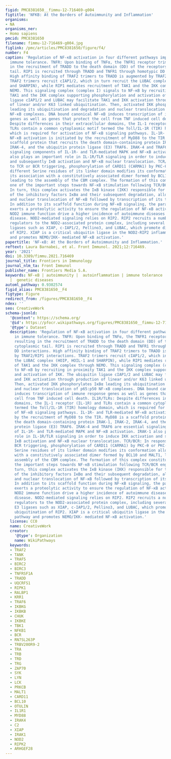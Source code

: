 ```yaml
---
figid: PMC8381650__fimmu-12-716469-g004
figtitle: 'NFKB: At the Borders of Autoimmunity and Inflammation'
organisms:
- NA
organisms_ner:
- Homo sapiens
pmcid: PMC8381650
filename: fimmu-12-716469-g004.jpg
figlink: /pmc/articles/PMC8381650/figure/f4/
number: F4
caption: 'Regulation of NF-κB activation in four different pathways implicated in
  immune tolerance. TNFR: Upon binding of TNFα, the TNFR1 receptor trimerizes resulting
  in the recruitment of TRADD to the death domain (DD) of the receptors cytoplasmic
  tail. RIP1 is recruited through TRADD and TNFR1 through homotypic DD interactions.
  High affinity binding of TRAF2 trimers to TRADD is augmented by TRAF2/RIP1 interactions.
  TRAF2 trimers recruit cIAP1/2, which in turn recruit the LUBAC complex (HOIP, HOIL-1
  and SHARPIN), while RIP1 mediates recruitment of TAK1 and the IKK complex through
  NEMO. This signaling complex (complex I) signals to NF-κB by recruiting in proximity
  TAK1 and the IKK complex supporting phosphorylation and activation of IKK. The ubiquitin
  ligase cIAP1/2 and LUBAC may facilitate TAK1 and IKK activation through production
  of linear and/or K63 linked ubiquitination. Then, activated IKK phosphorylates IκBα
  leading its ubiquitination and degradation and nuclear translocation of p65:p50
  NF-κB complexes. DNA bound canonical NF-κB induces transcription of immune response
  genes as well as genes that protect the cell from TNF induced cell death. IL1R/TLRs:
  Despite differences in their extracellular domains, the IL-1 receptor (IL-1R) and
  TLRs contain a common cytoplasmic motif termed the Toll/IL-1R (TIR) homology domain,
  which is required for activation of NF-κB signaling pathways. IL-1R- and TLR-mediated
  NF-κB activation is initiated by the recruitment of MyD88 to the TIR. MyD88 is a
  scaffold protein that recruits the death domain-containing protein IRAK-1, IRAK-2,
  IRAK-4, and the ubiquitin protein ligase (E3) TRAF6. IRAK-4 and TRAF6 are essential
  signaling components of IL-1R- and TLR-mediated MAPK and NF-κB activation. IRAK-1
  also plays an important role in IL-1R/TLR signaling in order to induce IKK activation
  and subsequently IκB activation and NF-κB nuclear translocation. TCR/BCR: In response
  to TCR or BCR triggering, phosphorylation of CARD11 (CARMA1) by PKC-θ or PKC-β on
  different Serine residues of its linker domain modifies its conformation allowing
  its association with a constitutively associated dimer formed by BCL10 and MALT1,
  leading to the assembly of the CBM complex. The formation of this complex constitutes
  one of the important steps towards NF-κB stimulation following TCR/BCR engagement.
  In turn, this complex activates the IκB kinase (IKK) responsible for the phosphorylation
  of the inhibitory factors IκBα and their subsequent degradation, allowing activation
  and nuclear translocation of NF-κB followed by transcription of its target genes.
  In addition to its scaffold function during NF-κB signaling, the paracaspase MALT1
  exerts a proteolytic activity to ensure the regulation of NF-κB activation. NOD2:
  NOD2 immune function drive a higher incidence of autoimmune diseases such as Crohn’s
  disease. NOD2-mediated signaling relies on RIP2. RIP2 recruits a number of signaling
  regulators to the NOD2-associated protein complex, including several ubiquitin E3
  ligases such as XIAP, c-IAP1/2, Pellino3, and LUBAC, which promote diverse ubiquitination
  of RIP2. XIAP is a critical ubiquitin ligase in the NOD2-RIP2 inflammatory pathway
  and promotes NEMO/IKK- mediated NF-κB activation.'
papertitle: 'NF-κB: At the Borders of Autoimmunity and Inflammation.'
reftext: Laura Barnabei, et al. Front Immunol. 2021;12:716469.
year: '2021'
doi: 10.3389/fimmu.2021.716469
journal_title: Frontiers in Immunology
journal_nlm_ta: Front Immunol
publisher_name: Frontiers Media S.A.
keywords: NF-κB | autoimmunity |  autoinflammation | immune tolerance | ubiquitination
  |  genetic diseases
automl_pathway: 0.9302574
figid_alias: PMC8381650__F4
figtype: Figure
redirect_from: /figures/PMC8381650__F4
ndex: ''
seo: CreativeWork
schema-jsonld:
  '@context': https://schema.org/
  '@id': https://pfocr.wikipathways.org/figures/PMC8381650__fimmu-12-716469-g004.html
  '@type': Dataset
  description: 'Regulation of NF-κB activation in four different pathways implicated
    in immune tolerance. TNFR: Upon binding of TNFα, the TNFR1 receptor trimerizes
    resulting in the recruitment of TRADD to the death domain (DD) of the receptors
    cytoplasmic tail. RIP1 is recruited through TRADD and TNFR1 through homotypic
    DD interactions. High affinity binding of TRAF2 trimers to TRADD is augmented
    by TRAF2/RIP1 interactions. TRAF2 trimers recruit cIAP1/2, which in turn recruit
    the LUBAC complex (HOIP, HOIL-1 and SHARPIN), while RIP1 mediates recruitment
    of TAK1 and the IKK complex through NEMO. This signaling complex (complex I) signals
    to NF-κB by recruiting in proximity TAK1 and the IKK complex supporting phosphorylation
    and activation of IKK. The ubiquitin ligase cIAP1/2 and LUBAC may facilitate TAK1
    and IKK activation through production of linear and/or K63 linked ubiquitination.
    Then, activated IKK phosphorylates IκBα leading its ubiquitination and degradation
    and nuclear translocation of p65:p50 NF-κB complexes. DNA bound canonical NF-κB
    induces transcription of immune response genes as well as genes that protect the
    cell from TNF induced cell death. IL1R/TLRs: Despite differences in their extracellular
    domains, the IL-1 receptor (IL-1R) and TLRs contain a common cytoplasmic motif
    termed the Toll/IL-1R (TIR) homology domain, which is required for activation
    of NF-κB signaling pathways. IL-1R- and TLR-mediated NF-κB activation is initiated
    by the recruitment of MyD88 to the TIR. MyD88 is a scaffold protein that recruits
    the death domain-containing protein IRAK-1, IRAK-2, IRAK-4, and the ubiquitin
    protein ligase (E3) TRAF6. IRAK-4 and TRAF6 are essential signaling components
    of IL-1R- and TLR-mediated MAPK and NF-κB activation. IRAK-1 also plays an important
    role in IL-1R/TLR signaling in order to induce IKK activation and subsequently
    IκB activation and NF-κB nuclear translocation. TCR/BCR: In response to TCR or
    BCR triggering, phosphorylation of CARD11 (CARMA1) by PKC-θ or PKC-β on different
    Serine residues of its linker domain modifies its conformation allowing its association
    with a constitutively associated dimer formed by BCL10 and MALT1, leading to the
    assembly of the CBM complex. The formation of this complex constitutes one of
    the important steps towards NF-κB stimulation following TCR/BCR engagement. In
    turn, this complex activates the IκB kinase (IKK) responsible for the phosphorylation
    of the inhibitory factors IκBα and their subsequent degradation, allowing activation
    and nuclear translocation of NF-κB followed by transcription of its target genes.
    In addition to its scaffold function during NF-κB signaling, the paracaspase MALT1
    exerts a proteolytic activity to ensure the regulation of NF-κB activation. NOD2:
    NOD2 immune function drive a higher incidence of autoimmune diseases such as Crohn’s
    disease. NOD2-mediated signaling relies on RIP2. RIP2 recruits a number of signaling
    regulators to the NOD2-associated protein complex, including several ubiquitin
    E3 ligases such as XIAP, c-IAP1/2, Pellino3, and LUBAC, which promote diverse
    ubiquitination of RIP2. XIAP is a critical ubiquitin ligase in the NOD2-RIP2 inflammatory
    pathway and promotes NEMO/IKK- mediated NF-κB activation.'
  license: CC0
  name: CreativeWork
  creator:
    '@type': Organization
    name: WikiPathways
  keywords:
  - TRAF2
  - TANK
  - TRAF5
  - BIRC2
  - BIRC3
  - TNFRSF1A
  - TRADD
  - UQCRFS1
  - RIPK1
  - RALBP1
  - KRR1
  - TRAF6
  - IKBKG
  - IKBKB
  - CHUK
  - IKBKE
  - TBK1
  - NFKB1
  - BCR
  - RN7SL263P
  - TRBV20OR9-2
  - TRA
  - TRB
  - TRD
  - TRG
  - ZAP70
  - SYK
  - LYN
  - LCK
  - PRKCB
  - MALT1
  - CARD11
  - BCL10
  - OTULIN
  - IL1R1
  - MYD88
  - IRAK4
  - C2
  - XIAP
  - IRAK1
  - NOD2
  - RIPK2
  - ARHGEF28
---
```

